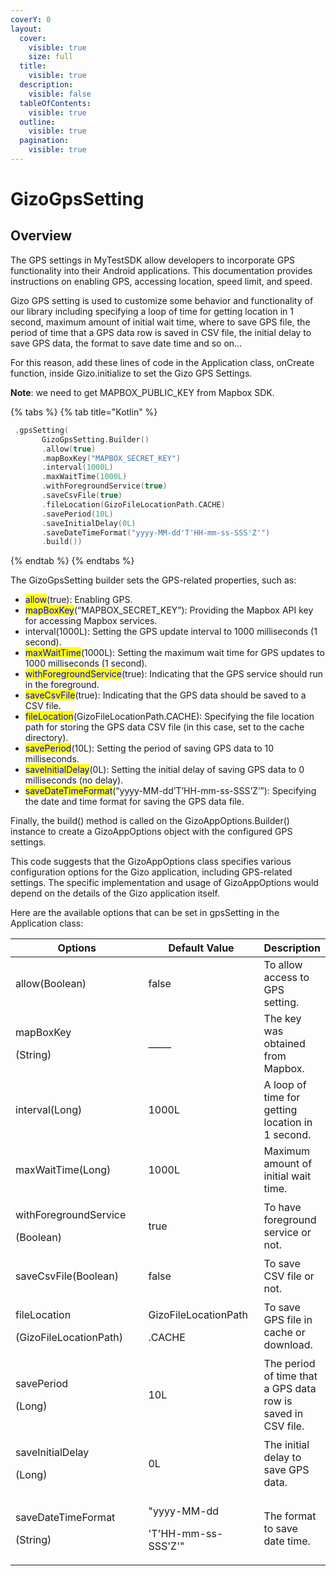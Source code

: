 ```yaml
---
coverY: 0
layout:
  cover:
    visible: true
    size: full
  title:
    visible: true
  description:
    visible: false
  tableOfContents:
    visible: true
  outline:
    visible: true
  pagination:
    visible: true
---
```


# GizoGpsSetting

## Overview

The GPS settings in MyTestSDK allow developers to incorporate GPS functionality into their Android applications. This documentation provides instructions on enabling GPS, accessing location, speed limit, and speed.

Gizo GPS setting is used to customize some behavior and functionality of our library including specifying a loop of time for getting location in 1 second, maximum amount of initial wait time, where to save GPS file, the period of time that a GPS data row is saved in CSV file, the initial delay to save GPS data, the format to save date time and so on...

For this reason, add these lines of code in the Application class, onCreate function, inside Gizo.initialize to set the Gizo GPS Settings.

**Note**: we need to get MAPBOX\_PUBLIC\_KEY from Mapbox SDK.

{% tabs %}
{% tab title="Kotlin" %}
```kts
 .gpsSetting(
       GizoGpsSetting.Builder()
       .allow(true)
       .mapBoxKey("MAPBOX_SECRET_KEY")
       .interval(1000L)
       .maxWaitTime(1000L)
       .withForegroundService(true)
       .saveCsvFile(true)
       .fileLocation(GizoFileLocationPath.CACHE)
       .savePeriod(10L)
       .saveInitialDelay(0L)
       .saveDateTimeFormat("yyyy-MM-dd'T'HH-mm-ss-SSS'Z'")
       .build())
```
{% endtab %}
{% endtabs %}

The GizoGpsSetting builder sets the GPS-related properties, such as:

* <mark style="color:blue;">allow</mark>(true): Enabling GPS.
* <mark style="color:blue;">mapBoxKey</mark>(“MAPBOX\_SECRET\_KEY”): Providing the Mapbox API key for accessing Mapbox services.
* interval(1000L): Setting the GPS update interval to 1000 milliseconds (1 second). &#x20;
* <mark style="color:blue;">maxWaitTime</mark>(1000L): Setting the maximum wait time for GPS updates to 1000 milliseconds (1 second).&#x20;
* &#x20;<mark style="color:blue;">withForegroundService</mark>(true): Indicating that the GPS service should run in the foreground.
* &#x20;<mark style="color:blue;">saveCsvFile</mark>(true): Indicating that the GPS data should be saved to a CSV file.
* &#x20;<mark style="color:blue;">fileLocation</mark>(GizoFileLocationPath.CACHE): Specifying the file location path for storing the GPS data CSV file (in this case, set to the cache directory).
* <mark style="color:blue;">savePeriod</mark>(10L): Setting the period of saving GPS data to 10 milliseconds.&#x20;
* <mark style="color:blue;">saveInitialDelay</mark>(0L): Setting the initial delay of saving GPS data to 0 milliseconds (no delay).
* <mark style="color:blue;">saveDateTimeFormat</mark>(“yyyy-MM-dd’T’HH-mm-ss-SSS’Z’”): Specifying the date and time format for saving the GPS data file.

Finally, the build() method is called on the GizoAppOptions.Builder() instance to create a GizoAppOptions object with the configured GPS settings.

This code suggests that the GizoAppOptions class specifies various configuration options for the Gizo application, including GPS-related settings. The specific implementation and usage of GizoAppOptions would depend on the details of the Gizo application itself.



&#x20;Here are the available options that can be set in gpsSetting in the Application class:

<table><thead><tr><th width="253.33333333333331">Options</th><th width="196">Default Value</th><th>Description</th></tr></thead><tbody><tr><td>allow(Boolean)</td><td>false</td><td>To allow access to GPS setting.</td></tr><tr><td><p>mapBoxKey</p><p>(String)</p></td><td>_____</td><td>The key was obtained from Mapbox.</td></tr><tr><td>interval(Long)</td><td>1000L</td><td>A loop of time for getting location in 1 second.</td></tr><tr><td>maxWaitTime(Long)</td><td>1000L</td><td>Maximum amount of initial wait time. </td></tr><tr><td><p>withForegroundService</p><p>(Boolean)</p></td><td>true</td><td>To have foreground service or not.</td></tr><tr><td>saveCsvFile(Boolean)</td><td>false</td><td>To save CSV file or not.</td></tr><tr><td><p>fileLocation</p><p>(GizoFileLocationPath)</p></td><td><p>GizoFileLocationPath</p><p>.CACHE</p></td><td>To save GPS file in cache or download.</td></tr><tr><td><p>savePeriod</p><p>(Long)</p></td><td>10L</td><td>The period of time that a GPS data row is saved in CSV file.</td></tr><tr><td><p>saveInitialDelay</p><p>(Long)</p></td><td>0L</td><td>The initial delay to save GPS data.</td></tr><tr><td><p>saveDateTimeFormat</p><p>(String)</p></td><td><p>"yyyy-MM-dd</p><p>'T'HH-mm-ss-SSS'Z'"</p></td><td>The format to save date time.</td></tr></tbody></table>



&#x20;
